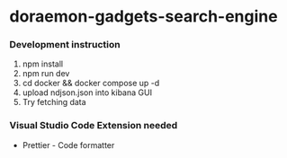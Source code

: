 # doraemon-gadgets-search-engine

### Development instruction

1. npm install
2. npm run dev
3. cd docker && docker compose up -d
4. upload ndjson.json into kibana GUI
5. Try fetching data

### Visual Studio Code Extension needed

- Prettier - Code formatter
